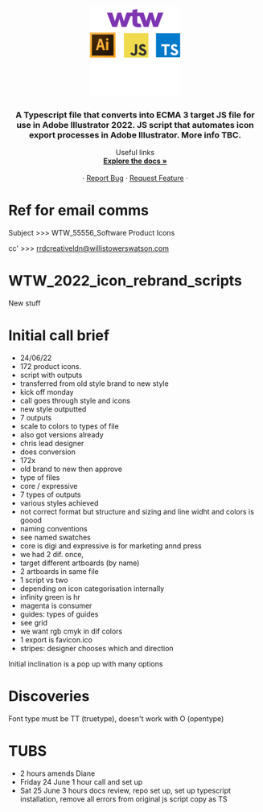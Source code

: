 <div id="top"></div>
<!-- PROJECT LOGO -->
<br />
<div align="center">
  <a href="">
    <img src="imagesInReadme/WTW.png" alt="Logo" width="180" height="180">
  </a>

<h3 align="center">A Typescript file that converts into ECMA 3 target JS file for use in Adobe Illustrator 2022. JS script that automates icon export processes in Adobe Illustrator. More info TBC.</h3>

  <p align="center">
    Useful links 
    <br />
    <a href="https://github.com/Artchibald/WTW_2022_icon_rebrand_scripts"><strong>Explore the docs »</strong></a>
    <br />
    <br />
    ·
    <a href="https://github.com/Artchibald/WTW_2022_icon_rebrand_scripts/issues">Report Bug</a>
    ·
    <a href="https://github.com/Artchibald/WTW_2022_icon_rebrand_scripts/issues">Request Feature</a>
        ·

  </p>
</div>

# Ref for email comms

Subject >>>
WTW_55556_Software Product Icons

cc' >>>
 rrdcreativeldn@willistowerswatson.com

# WTW_2022_icon_rebrand_scripts

New stuff 

# Initial call brief

- 24/06/22
- 172 product icons.
- script with outputs
- transferred from old style brand to new style
- kick off monday
- call goes through style and icons
- new style outputted
- 7 outputs
- scale to colors to types of file
- also got versions already
- chris lead designer
- does conversion
- 172x
- old brand to new then approve
- type of files
- core / expressive
- 7 types of outputs
- various styles achieved
- not correct format but structure and sizing and line widht and colors is goood
- naming conventions
- see named swatches
- core is digi and expressive is for marketing annd press
- we had 2 dif. once, 
- target different artboards (by name)
- 2 artboards in same file
- 1 script vs two
- depending on icon categorisation internally
- infinity green is hr
- magenta is consumer
- guides: types of guides
- see grid
- we want rgb cmyk in dif colors
- 1 export is favicon.ico
- stripes: designer chooses which and direction


Initial inclination is a pop up with many options

# Discoveries

Font type must be TT (truetype), doesn't work with O (opentype)

# TUBS

- 2 hours amends Diane
- Friday 24 June 1 hour call and set up
- Sat 25 June 3 hours docs review, repo set up, set up typescript installation, remove all errors from original js script copy as TS

